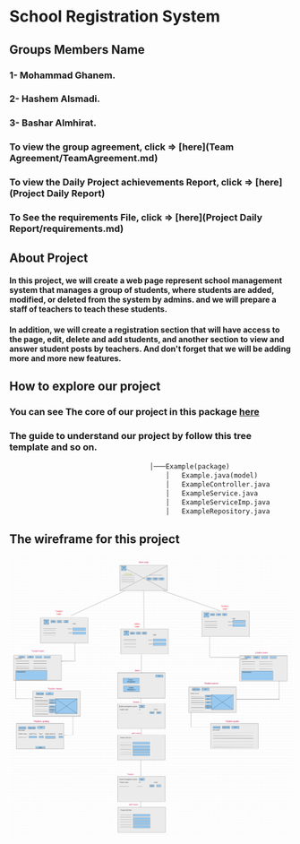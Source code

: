 # School Registration System

## Groups Members Name
### 1- Mohammad Ghanem.
### 2- Hashem Alsmadi.
### 3- Bashar Almhirat.

### To view the group agreement, click => [here](Team Agreement/TeamAgreement.md)

### To view the Daily Project achievements Report, click => [here](Project Daily Report)

### To See the requirements File, click => [here](Project Daily Report/requirements.md)


## About Project
#### In this project, we will create a web page represent school management system that manages a group of students, where students are added, modified, or deleted from the system by admins. and we will prepare a staff of teachers to teach these students.
#### In addition, we will create a registration section that will have access to the page, edit, delete and add students, and another section to view and answer student posts by teachers. And don't forget that we will be adding more and more new features.


## How to explore our project
### You can see The core of our project in this package [here](src/main/java/com/midproject/schoolregistrationsystem)
### The guide to understand our project by follow this tree template and so on.

                                       │───Example(package)
                                           │   Example.java(model)
                                           │   ExampleController.java
                                           │   ExampleService.java
                                           │   ExampleServiceImp.java
                                           │   ExampleRepository.java
                                    
 
## The wireframe for this project
![wireframe](src/main/resources/templates/Assert/wireframe.png)
